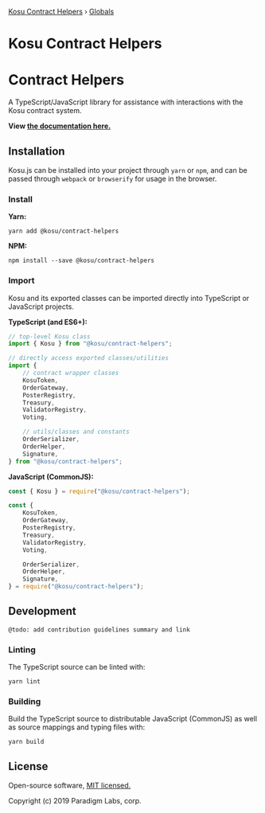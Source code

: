 [Kosu Contract Helpers](README.md) › [Globals](globals.md)

# Kosu Contract Helpers

# Contract Helpers

A TypeScript/JavaScript library for assistance with interactions with the Kosu contract system.

**View [the documentation here.](https://github.com/ParadigmFoundation/kosu-monorepo/blob/master/packages/kosu-contract-helpers/docs/)**

## Installation

Kosu.js can be installed into your project through `yarn` or `npm`, and can be passed through `webpack` or `browserify` for usage in the browser.

### Install

**Yarn:**

```
yarn add @kosu/contract-helpers
```

**NPM:**

```
npm install --save @kosu/contract-helpers
```

### Import

Kosu and its exported classes can be imported directly into TypeScript or JavaScript projects.

**TypeScript (and ES6+):**

```typescript
// top-level Kosu class
import { Kosu } from "@kosu/contract-helpers";

// directly access exported classes/utilities
import {
    // contract wrapper classes
    KosuToken,
    OrderGateway,
    PosterRegistry,
    Treasury,
    ValidatorRegistry,
    Voting,

    // utils/classes and constants
    OrderSerializer,
    OrderHelper,
    Signature,
} from "@kosu/contract-helpers";
```

**JavaScript (CommonJS):**

```javascript
const { Kosu } = require("@kosu/contract-helpers");

const {
    KosuToken,
    OrderGateway,
    PosterRegistry,
    Treasury,
    ValidatorRegistry,
    Voting,

    OrderSerializer,
    OrderHelper,
    Signature,
} = require("@kosu/contract-helpers");
```

## Development

```
@todo: add contribution guidelines summary and link
```

### Linting

The TypeScript source can be linted with:

```
yarn lint
```

### Building

Build the TypeScript source to distributable JavaScript (CommonJS) as well as source mappings and typing files with:

```
yarn build
```

## License

Open-source software, [MIT licensed.](https://github.com/ParadigmFoundation/kosu-monorepo/blob/master/LICENSE)

Copyright (c) 2019 Paradigm Labs, corp.
